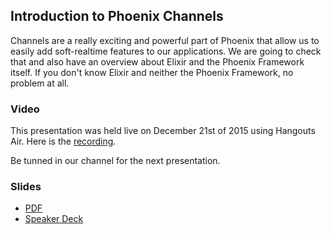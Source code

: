 ## Introduction to Phoenix Channels

Channels are a really exciting and powerful part of Phoenix that allow us to
easily add soft-realtime features to our applications. We are going to check
that and also have an overview about Elixir and the Phoenix Framework itself.
If you don't know Elixir and neither the Phoenix Framework, no problem at all.

### Video

This presentation was held live on December 21st of 2015 using Hangouts Air.
Here is the [recording](https://www.youtube.com/watch?v=fcgS9epbptY).

Be tunned in our channel for the next presentation.

### Slides

- [PDF](presentation.pdf)
- [Speaker Deck](https://speakerdeck.com/iurifq/phoenix-channels-introduction)
